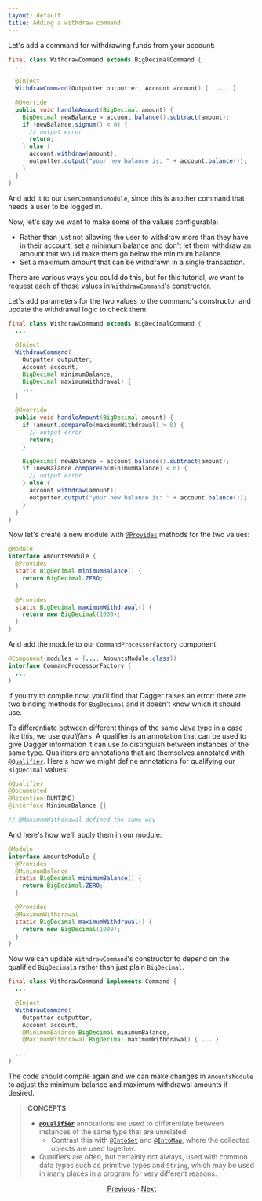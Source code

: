 ```yaml
---
layout: default
title: Adding a withdraw command
---
```


Let's add a command for withdrawing funds from your account:

```java
final class WithdrawCommand extends BigDecimalCommand {
  ...

  @Inject
  WithdrawCommand(Outputter outputter, Account account) {  ...  }

  @Override
  public void handleAmount(BigDecimal amount) {
    BigDecimal newBalance = account.balance().subtract(amount);
    if (newBalance.signum() < 0) {
      // output error
      return;
    } else {
      account.withdraw(amount);
      outputter.output("your new balance is: " + account.balance());
    }
  }
}
```

And add it to our `UserCommandsModule`, since this is another command that needs
a user to be logged in.

Now, let's say we want to make some of the values configurable:

*   Rather than just not allowing the user to withdraw more than they have in
    their account, set a minimum balance and don't let them withdraw an amount
    that would make them go below the minimum balance.
*   Set a maximum amount that can be withdrawn in a single transaction.

There are various ways you could do this, but for this tutorial, we want to
request each of those values in `WithdrawCommand`'s constructor.

Let's add parameters for the two values to the command's constructor and update
the withdrawal logic to check them:

```java
final class WithdrawCommand extends BigDecimalCommand {
  ...

  @Inject
  WithdrawCommand(
    Outputter outputter,
    Account account,
    BigDecimal minimumBalance,
    BigDecimal maximumWithdrawal) {
    ...
  }

  @Override
  public void handleAmount(BigDecimal amount) {
    if (amount.compareTo(maximumWithdrawal) > 0) {
      // output error
      return;
    }

    BigDecimal newBalance = account.balance().subtract(amount);
    if (newBalance.compareTo(minimumBalance) < 0) {
      // output error
    } else {
      account.withdraw(amount);
      outputter.output("your new balance is: " + account.balance());
    }
  }
}
```

Now let's create a new module with [`@Provides`] methods for the two values:

```java
@Module
interface AmountsModule {
  @Provides
  static BigDecimal minimumBalance() {
    return BigDecimal.ZERO;
  }

  @Provides
  static BigDecimal maximumWithdrawal() {
    return new BigDecimal(1000);
  }
}
```

And add the module to our `CommandProcessorFactory` component:

```java
@Component(modules = {..., AmountsModule.class})
interface CommandProcessorFactory {
  ...
}
```

If you try to compile now, you'll find that Dagger raises an error: there are
two binding methods for `BigDecimal` and it doesn't know which it should use.

To differentiate between different things of the same Java type in a case like
this, we use _qualifiers_. A qualifier is an annotation that can be used to give
Dagger information it can use to distinguish between instances of the same type.
Qualifiers are annotations that are themselves annotated with [`@Qualifier`].
Here's how we might define annotations for qualifying our `BigDecimal` values:

```java
@Qualifier
@Documented
@Retention(RUNTIME)
@interface MinimumBalance {}

// @MaximumWithdrawal defined the same way
```

And here's how we'll apply them in our module:

```java
@Module
interface AmountsModule {
  @Provides
  @MinimumBalance
  static BigDecimal minimumBalance() {
    return BigDecimal.ZERO;
  }

  @Provides
  @MaximumWithdrawal
  static BigDecimal maximumWithdrawal() {
    return new BigDecimal(1000);
  }
}
```

Now we can update `WithdrawCommand`'s constructor to depend on the qualified
`BigDecimal`s rather than just plain `BigDecimal`.

```java
final class WithdrawCommand implements Command {
  ...

  @Inject
  WithdrawCommand(
    Outputter outputter,
    Account account,
    @MinimumBalance BigDecimal minimumBalance,
    @MaximumWithdrawal BigDecimal maximumWithdrawal) { ... }

  ...
}
```

The code should compile again and we can make changes in `AmountsModule` to
adjust the minimum balance and maximum withdrawal amounts if desired.

> **CONCEPTS**
>
> *   **[`@Qualifier`]** annotations are used to differentiate between instances
>     of the same type that are unrelated.
>     *   Contrast this with [`@IntoSet`] and [`@IntoMap`], where the collected
>         objects are used together.
> *   Qualifiers are often, but certainly not always, used with common data
>     types such as primitive types and `String`, which may be used in many
>     places in a program for very different reasons.

<section style="text-align: center">

[Previous](10-deposit-after-login) · [Next](12-logging-out)

</section>

[`@IntoMap`]: https://dagger.dev/api/latest/dagger/multibindings/IntoMap.html
[`@IntoSet`]: https://dagger.dev/api/latest/dagger/multibindings/IntoSet.html
[`@Provides`]: https://dagger.dev/api/latest/dagger/Provides.html
[`@Qualifier`]: http://docs.oracle.com/javaee/7/api/javax/inject/Inject.html
